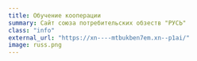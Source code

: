```yaml
---
title: Обучение кооперации
summary: Сайт союза потребительских обзеств "РУСЬ"
class: "info"
external_url: "https://xn----mtbukben7em.xn--p1ai/"
image: russ.png
---
```


